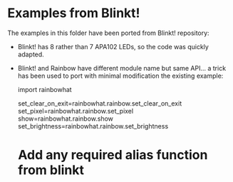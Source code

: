 # Examples from Blinkt!

The examples in this folder have been ported from Blinkt! repository:

* Blinkt! has 8 rather than 7 APA102 LEDs, so the code was quickly adapted.
* Blinkt! and Rainbow have different module name but same API... a trick
has been used to port with minimal modification the existing example:

	import rainbowhat
	
	set_clear_on_exit=rainbowhat.rainbow.set_clear_on_exit  
	set_pixel=rainbowhat.rainbow.set_pixel  
	show=rainbowhat.rainbow.show  
	set_brightness=rainbowhat.rainbow.set_brightness  
	# Add any required alias function from blinkt  
